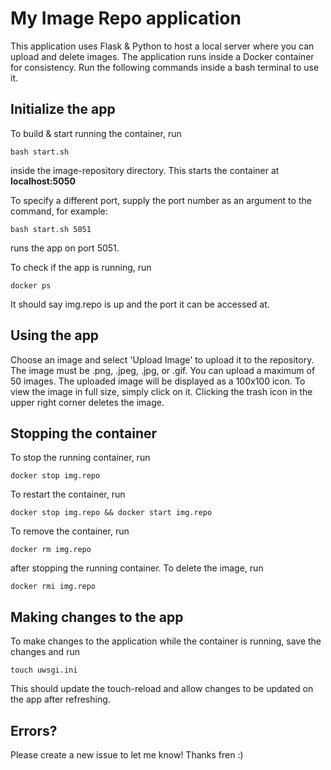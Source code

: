 # My Image Repo application

This application uses Flask & Python to host a local server where you can upload and delete images. The application runs inside a Docker container for consistency. Run the following commands inside a bash terminal to use it.

## Initialize the app

To build & start running the container, run

```bash start.sh```

inside the image-repository directory. This starts the container at **localhost:5050**

To specify a different port, supply the port number as an argument to the command, for example:

```bash start.sh 5051```

runs the app on port 5051.

To check if the app is running, run

```docker ps```

It should say img.repo is up and the port it can be accessed at.

## Using the app

Choose an image and select 'Upload Image' to upload it to the repository. The image must be .png, .jpeg, .jpg, or .gif. You can upload a maximum of 50 images. The uploaded image will be displayed as a 100x100 icon. To view the image in full size, simply click on it. Clicking the trash icon in the upper right corner deletes the image.

## Stopping the container

To stop the running container, run

```docker stop img.repo```

To restart the container, run

```docker stop img.repo && docker start img.repo```

To remove the container, run

```docker rm img.repo```

after stopping the running container. To delete the image, run

```docker rmi img.repo```

## Making changes to the app

To make changes to the application while the container is running, save the changes and run

```touch uwsgi.ini```

This should update the touch-reload and allow changes to be updated on the app after refreshing.

## Errors?

Please create a new issue to let me know! Thanks fren :)


